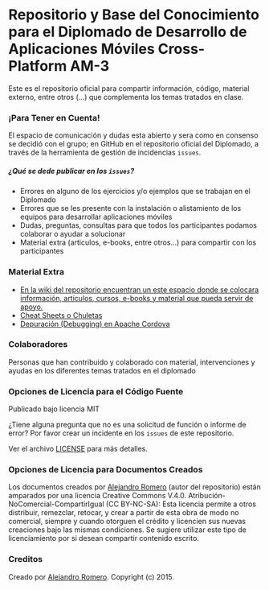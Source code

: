 # Repositorio y Base del Conocimiento para el Diplomado de Desarrollo de Aplicaciones Móviles Cross-Platform AM-3

Este es el repositorio oficial para compartir información, código, material externo, entre otros (...) que complementa los temas tratados en clase.


### ¡Para Tener en Cuenta!

El espacio de comunicación y dudas esta abierto y sera como en consenso se decidió con el grupo; en GitHub en el repositorio oficial del Diplomado, a través de la herramienta de gestión de incidencias `issues`.

##### ¿Qué se dede publicar en los `issues`?
* Errores en alguno de los ejercicios y/o ejemplos que se trabajan en el Diplomado
* Errores que se les presente con la instalación o alistamiento de los equipos para desarrollar aplicaciones móviles
* Dudas, preguntas, consultas para que todos los participantes podamos colaborar o ayudar a solucionar
* Material extra (articulos, e-books, entre otros...) para compartir con los participantes

### Material Extra

* [En la wiki del repositorio encuentran un este espacio donde se colocara información, artículos, cursos, e-books y material que pueda servir de apoyo.](http://git.io/vctjl)
* [Cheat Sheets o Chuletas](http://git.io/vctjz)
* [Depuración (Debugging) en Apache Cordova](http://git.io/vctjH)


### Colaboradores

Personas que han contribuido y colaborado con material, intervenciones y ayudas en los diferentes temas tratados en el diplomado


### Opciones de Licencia para el Código Fuente

Publicado bajo licencia MIT

¿Tiene alguna pregunta que no es una solicitud de función o informe de error? Por favor crear un incidente en los  `issues` de este repositorio.

Ver el archivo [LICENSE](http://git.io/vctjj) para más detalles.

### Opciones de Licencia para Documentos Creados

Los documentos creados por [Alejandro Romero](http://www.linkedin.com/in/alejo8591) (autor del repositorio) están amparados por una licencia Creative Commons V.4.0. Atribución-NoComercial-CompartirIgual (CC BY-NC-SA): Esta licencia permite a otros distribuir, remezclar, retocar, y crear a partir de esta obra de modo no comercial, siempre y cuando otorguen el crédito y licencien sus nuevas creaciones bajo las mismas condiciones. Se sugiere utilizar este tipo de licenciamiento por si desean compartir contenido escrito.


### Creditos

Creado por [Alejandro Romero](http://www.linkedin.com/in/alejo8591). Copyright (c) 2015.
